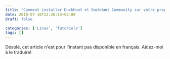 ```yaml
---
title: "Comment installer DuckHunt et DuckHunt Community sur votre propre serveur"
date: 2018-07-16T12:26:13+02:00
draft: false

categories: ['Linux', 'Tutoriels']
tags: []
---
```

Désolé, cet article n'est pour l'instant pas disponible en français. Aidez-moi à le traduire!